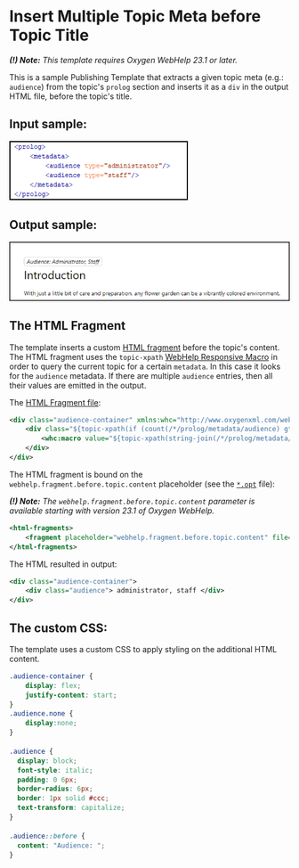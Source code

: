 # Insert Multiple Topic Meta before Topic Title
**_(!) Note:_** _This template requires Oxygen WebHelp 23.1 or later._

This is a sample Publishing Template that extracts a given topic meta (e.g.: `audience`) from the topic's `prolog` section and inserts it as a `div` in the output HTML file, before the topic's title.

## Input sample: 
![Input Sample](customization/result/topic-meta.png)

## Output sample:
![Output Sample](customization/result/output.png)

## The HTML Fragment
The template inserts a custom [HTML fragment](https://www.oxygenxml.com/doc/versions/25.0/ug-webhelp-responsive/topics/wh-add-custom-html.html) before the topic's content. The HTML fragment uses the `topic-xpath` [WebHelp Responsive Macro](https://www.oxygenxml.com/doc/versions/25.0/ug-webhelp-responsive/topics/whr_publishing_template_contents.html#ariaid-title7) in order to query the current topic for a certain `metadata`. 
In this case it looks for the `audience` metadata. If there are multiple `audience` entries, then all their values are emitted in the output. 

The [HTML Fragment file](customization/fragments/topic-meta.xml):
```xml
<div class="audience-container" xmlns:whc="http://www.oxygenxml.com/webhelp/components">
    <div class="${topic-xpath(if (count(/*/prolog/metadata/audience) gt 0) then 'audience' else 'audience none')}" >
        <whc:macro value="${topic-xpath(string-join(/*/prolog/metadata/audience/@type, ', '))}"/>
    </div>
</div>
```

The HTML fragment is bound on the `webhelp.fragment.before.topic.content` placeholder (see the [`*.opt`](multiple-topic-meta-in-body.opt) file):

**_(!) Note:_** _The `webhelp.fragment.before.topic.content` parameter is available starting with version 23.1 of Oxygen WebHelp._

```xml
<html-fragments>
    <fragment placeholder="webhelp.fragment.before.topic.content" file="customization/fragments/topic-meta.xml"/>
</html-fragments>
```

The HTML resulted in output:
```xml
<div class="audience-container">
    <div class="audience"> administrator, staff </div>
</div>
```

## The custom CSS: 

The template uses a custom CSS to apply styling on the additional HTML content.

```css
.audience-container {
    display: flex;
    justify-content: start;
}
.audience.none {
    display:none;
}

.audience {
  display: block;
  font-style: italic;
  padding: 0 6px;
  border-radius: 6px;
  border: 1px solid #ccc;
  text-transform: capitalize;
}

.audience::before {
  content: "Audience: ";
}
```


